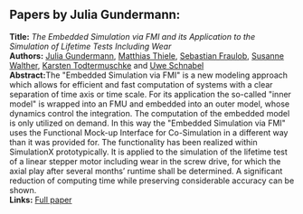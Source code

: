 <h2>Papers by Julia Gundermann:</h2>
<p>
<b>Title:</b> <i> The Embedded Simulation via FMI and its Application to the Simulation of Lifetime Tests Including Wear </i> <br />
<b>Authors:</b> <a href="../authors/author_97.html">Julia Gundermann</a>, <a href="../authors/author_270.html">Matthias Thiele</a>, <a href="../authors/author_74.html">Sebastian Fraulob</a>, <a href="../authors/author_291.html">Susanne Walther</a>, <a href="../authors/author_278.html">Karsten Todtermuschke</a> and <a href="../authors/author_241.html">Uwe Schnabel</a><br />
<b>Abstract:</b>The "Embedded Simulation via FMI" is a new modeling approach which allows for efficient and fast computation of systems with a clear separation of time axis or time
scale. For its application the so-called "inner model" is wrapped into an FMU and embedded into an outer model, whose dynamics control the integration. The computation
of the embedded model is only utilized on demand. In this way the "Embedded Simulation via FMI" uses the Functional Mock-up Interface for Co-Simulation in a different way than it was provided for. The functionality has been realized within SimulationX prototypically. It is applied to the simulation of the lifetime test of a linear stepper motor including wear in the screw drive, for which the axial play after several months’ runtime shall be determined. A significant reduction of computing time while preserving considerable accuracy can be shown.<br />
<b>Links:</b> <a href="../submissions/ecp17132541_GundermannThieleFraulobWaltherTodtermuschkeSchnabel.pdf">Full paper</a></p>